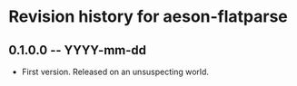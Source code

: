 # Revision history for aeson-flatparse

## 0.1.0.0 -- YYYY-mm-dd

* First version. Released on an unsuspecting world.
